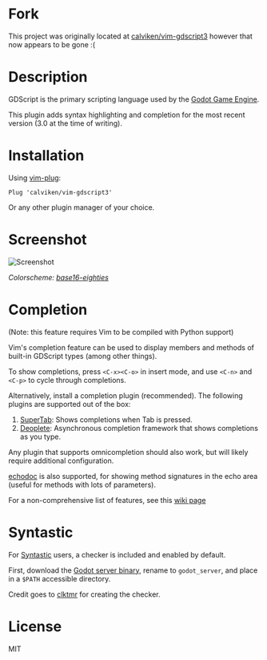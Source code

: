 # Fork

This project was originally located at [calviken/vim-gdscript3](https://github.com/calviken/vim-gdscript3) however that now appears to be gone :(

# Description
GDScript is the primary scripting language used by the [Godot Game Engine](https://godotengine.org/).

This plugin adds syntax highlighting and completion for the most recent version (3.0 at the time of writing).

# Installation
Using [vim-plug](https://github.com/junegunn/vim-plug):

    Plug 'calviken/vim-gdscript3'
    
Or any other plugin manager of your choice.

# Screenshot
![Screenshot](screenshot.png)

*Colorscheme: [base16-eighties](https://github.com/chriskempson/base16-vim)*

# Completion
(Note: this feature requires Vim to be compiled with Python support)

Vim's completion feature can be used to display members and methods of built-in GDScript types (among other things).

To show completions, press `<C-x><C-o>` in insert mode, and use `<C-n>` and `<C-p>` to cycle through completions.

Alternatively, install a completion plugin (recommended). The following plugins are supported out of the box:

1. [SuperTab](https://github.com/ervandew/supertab): Shows completions when Tab is pressed.
2. [Deoplete](https://github.com/Shougo/deoplete.nvim): Asynchronous completion framework that shows completions as you type. 

Any plugin that supports omnicompletion should also work, but will likely require additional configuration.

[echodoc](https://github.com/Shougo/echodoc.vim) is also supported, for showing method signatures in the echo area (useful for methods with lots of parameters).

For a non-comprehensive list of features, see this [wiki page](https://github.com/calviken/vim-gdscript3/wiki/Completion)

# Syntastic

For [Syntastic](https://github.com/vim-syntastic/syntastic) users, a checker is included and enabled by default. 

First, download the [Godot server binary](https://godotengine.org/download), rename to `godot_server`, and place in a `$PATH` accessible directory.

Credit goes to [clktmr](https://github.com/clktmr) for creating the checker.
# License
MIT
